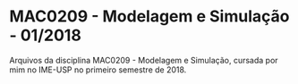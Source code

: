 # MAC0209 - Modelagem e Simulação - 01/2018

Arquivos da disciplina MAC0209 - Modelagem e Simulação, cursada por mim no IME-USP no primeiro semestre de 2018.
